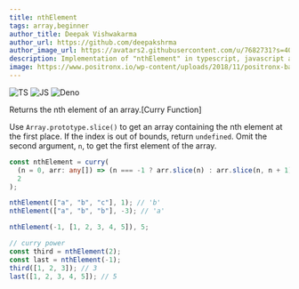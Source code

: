 ```yaml
---
title: nthElement
tags: array,beginner
author_title: Deepak Vishwakarma
author_url: https://github.com/deepakshrma
author_image_url: https://avatars2.githubusercontent.com/u/7682731?s=400
description: Implementation of "nthElement" in typescript, javascript and deno.
image: https://www.positronx.io/wp-content/uploads/2018/11/positronx-banner-1152-1.jpg
---
```


![TS](https://img.shields.io/badge/supports-typescript-blue.svg?style=flat-square)
![JS](https://img.shields.io/badge/supports-javascript-yellow.svg?style=flat-square)
![Deno](https://img.shields.io/badge/supports-deno-green.svg?style=flat-square)

Returns the nth element of an array.[Curry Function]

Use `Array.prototype.slice()` to get an array containing the nth element at the first place.
If the index is out of bounds, return `undefined`.
Omit the second argument, `n`, to get the first element of the array.

```ts title="typescript"
const nthElement = curry(
  (n = 0, arr: any[]) => (n === -1 ? arr.slice(n) : arr.slice(n, n + 1))[0],
  2
);
```

```ts title="typescript"
nthElement(["a", "b", "c"], 1); // 'b'
nthElement(["a", "b", "b"], -3); // 'a'

nthElement(-1, [1, 2, 3, 4, 5]), 5;

// curry power
const third = nthElement(2);
const last = nthElement(-1);
third([1, 2, 3]); // 3
last([1, 2, 3, 4, 5]); // 5
```
